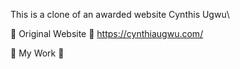 This is a clone of an awarded website Cynthis Ugwu\


📌 Original Website
🔗 https://cynthiaugwu.com/

📌 My Work
🔗 
